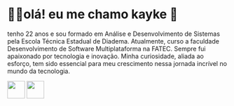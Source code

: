 
<h1>👨‍💻olá! eu me chamo kayke 👋</h1>

<p>tenho 22 anos e sou formado em Análise e Desenvolvimento de Sistemas pela Escola Técnica Estadual de Diadema. Atualmente, curso a faculdade Desenvolvimento de Software Multiplataforma na FATEC.
Sempre fui apaixonado por tecnologia e inovação. Minha curiosidade, aliada ao esforço, tem sido essencial para meu crescimento nessa jornada incrível no mundo da tecnologia.</p>



<div style="margin_top:200">
  <img width="40" heigth="30" src="https://cdn.jsdelivr.net/gh/devicons/devicon@latest/icons/javascript/javascript-original.svg" />
  <img width="40" heigth="30" src="https://cdn.jsdelivr.net/gh/devicons/devicon@latest/icons/react/react-original.svg" />

</div>


